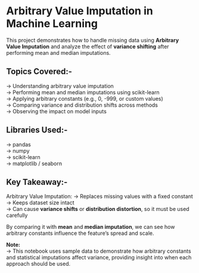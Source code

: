 # Arbitrary Value Imputation in Machine Learning

This project demonstrates how to handle missing data using **Arbitrary Value Imputation** and analyze the effect of **variance shifting** after performing mean and median imputations.


## Topics Covered:-
-> Understanding arbitrary value imputation  
-> Performing mean and median imputations using scikit-learn  
-> Applying arbitrary constants (e.g., 0, -999, or custom values)  
-> Comparing variance and distribution shifts across methods  
-> Observing the impact on model inputs  

## Libraries Used:-
-> pandas  
-> numpy  
-> scikit-learn  
-> matplotlib / seaborn  


## Key Takeaway:-
Arbitrary Value Imputation:
-> Replaces missing values with a fixed constant  
-> Keeps dataset size intact  
-> Can cause **variance shifts** or **distribution distortion**, so it must be used carefully  

By comparing it with **mean** and **median imputation**, we can see how arbitrary constants influence the feature’s spread and scale.


 **Note:**  
-> This notebook uses sample data to demonstrate how arbitrary constants and statistical imputations affect variance, providing insight into when each approach should be used.
